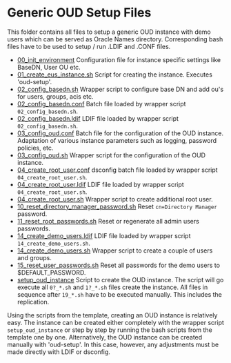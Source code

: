 # Generic OUD Setup Files

This folder contains all files to setup a generic OUD instance with demo users
which can be served as Oracle Names directory. Corresponding bash files have to
be used to setup / run .LDIF and .CONF files.

- [00_init_environment](00_init_environment) Configuration file for instance
  specific settings like BaseDN, User OU etc.
- [01_create_eus_instance.sh](01_create_eus_instance.sh) Script for creating the instance. Executes 'oud-setup'.
- [02_config_basedn.sh](02_config_basedn.sh) Wrapper script to configure base DN and add ou's for users, groups, acis etc.
- [02_config_basedn.conf](02_config_basedn.conf) Batch file loaded by wrapper script `02_config_basedn.sh`.
- [02_config_basedn.ldif](02_config_basedn.ldif) LDIF file loaded by wrapper script `02_config_basedn.sh`.
- [03_config_oud.conf](03_config_oud.conf) Batch file for the configuration of the OUD instance. Adaptation of various instance parameters such as logging, password policies, etc.
- [03_config_oud.sh](03_config_oud.sh) Wrapper script for the configuration of the OUD instance.
- [04_create_root_user.conf](04_create_root_user.conf) dsconfig batch file loaded by wrapper script `04_create_root_user.sh`.
- [04_create_root_user.ldif](04_create_root_user.ldif) LDIF file loaded by wrapper script `04_create_root_user.sh`. 
- [04_create_root_user.sh](04_create_root_user.sh) Wrapper script to create additional root user.
- [10_reset_directory_manager_password.sh](10_reset_directory_manager_password.sh) Reset `cn=Directory Manager` password.
- [11_reset_root_passwords.sh](11_reset_root_passwords.sh) Reset or regenerate all admin users passwords.
- [14_create_demo_users.ldif](14_create_demo_users.ldif) LDIF file loaded by wrapper script `14_create_demo_users.sh`.
- [14_create_demo_users.sh](14_create_demo_users.sh) Wrapper script to create a couple of users and groups.
- [15_reset_user_passwords.sh](15_reset_user_passwords.sh) Reset all passwords for the demo users to $DEFAULT_PASSWORD.
- [setup_oud_instance](setup_oud_instance) Script to create the OUD instance. The script will go execute all `0?_*.sh` and `1?_*.sh` files create the instance. All files in sequence after `19_*.sh` have to be executed manually. This includes the replication.

Using the scripts from the template, creating an OUD instance is relatively
easy. The instance can be created either completely with the wrapper script
`setup_oud_instance` or step by step by running the bash scripts from the
template one by one. Alternatively, the OUD instance can be created manually
with 'oud-setup'. In this case, however, any adjustments must be made directly
with LDIF or dsconfig.
